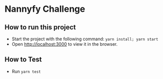 # Nannyfy Challenge

## How to run this project
  - Start the project with the following command: ```yarn install; yarn start```
  - Open [http://localhost:3000](http://localhost:3000) to view it in the browser.

## How to Test
  - Run ```yarn test```